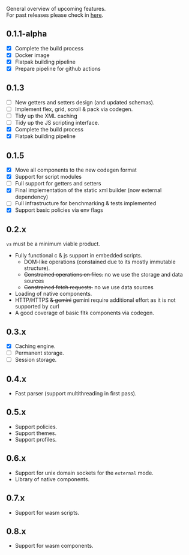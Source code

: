 General overview of upcoming features.  
For past releases please check in [here](./docs/releases/).

## 0.1.1-alpha

- [x] Complete the build process
- [x] Docker image
- [x] Flatpak building pipeline
- [x] Prepare pipeline for github actions

## 0.1.3

- [ ] New getters and setters design (and updated schemas).
- [ ] Implement flex, grid, scroll & pack via codegen.
- [ ] Tidy up the XML caching
- [ ] Tidy up the JS scripting interface.
- [x] Complete the build process
- [x] Flatpak building pipeline

## 0.1.5

- [x] Move all components to the new codegen format
- [x] Support for script modules
- [ ] Full support for getters and setters
- [x] Final implementation of the static xml builder (now external dependency)
- [ ] Full infrastructure for benchmarking & tests implemented
- [x] Support basic policies via env flags

## 0.2.x

`vs` must be a minimum viable product.

- Fully functional c & js support in embedded scripts.
  - DOM-like operations (constained due to its mostly immutable structure).
  - ~~Constrained operations on files.~~ no we use the storage and data sources
  - ~~Constrained fetch requests.~~ no we use data sources
- Loading of native components.
- HTTP/HTTPS ~~& gemini~~ gemini require additional effort as it is not supported by curl
- A good coverage of basic fltk components via codegen.

## 0.3.x

- [x] Caching engine.
- [ ] Permanent storage.
- [ ] Session storage.

## 0.4.x

- Fast parser (support multithreading in first pass).

## 0.5.x

- Support policies.
- Support themes.
- Support profiles.

## 0.6.x

- Support for unix domain sockets for the `external` mode.
- Library of native components.

## 0.7.x

- Support for wasm scripts.

## 0.8.x

- Support for wasm components.
